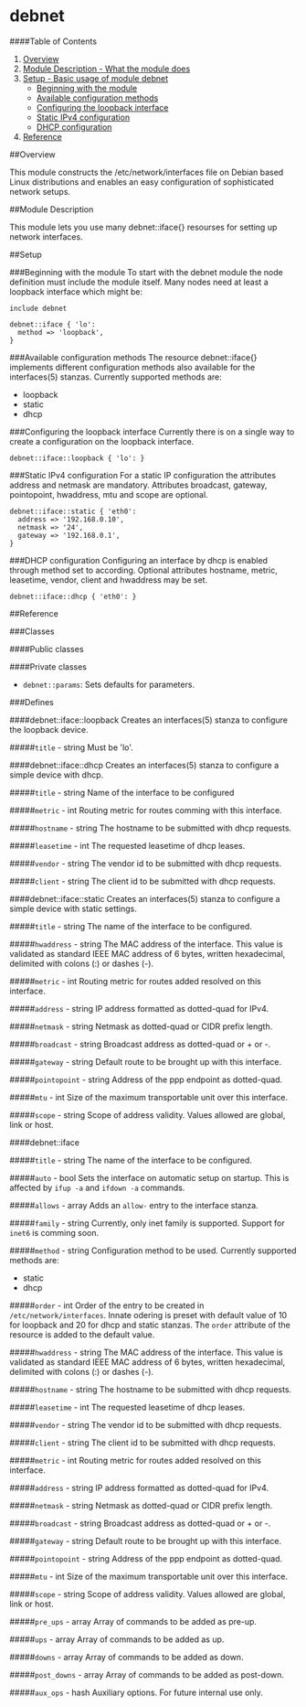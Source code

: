 # debnet #

####Table of Contents

1. [Overview](#overview)
2. [Module Description - What the module does](#module-description)
3. [Setup - Basic usage of module debnet](#setup)
    * [Beginning with the module](#beginning)
    * [Available configuration methods](#config-available)
    * [Configuring the loopback interface](#loopback-config)
    * [Static IPv4 configuration](#static-config)
    * [DHCP configuration](#dhcp-config)
4. [Reference](#reference)

##Overview

This module constructs the /etc/network/interfaces file on Debian based 
Linux distributions and enables an easy configuration of sophisticated
network setups.

##Module Description

This module lets you use many debnet::iface{} resourses for setting up
network interfaces.

##Setup

###Beginning with the module
To start with the debnet module the node definition must include the
module itself. Many nodes need at least a loopback interface which might
be:

```puppet
include debnet

debnet::iface { 'lo':
  method => 'loopback',
}
```

###Available configuration methods
The resource debnet::iface{} implements different configuration methods
also available for the interfaces(5) stanzas. Currently supported methods
are:
* loopback
* static
* dhcp

###Configuring the loopback interface
Currently there is on a single way to create a configuration on the
loopback interface.

```puppet
debnet::iface::loopback { 'lo': }
```

###Static IPv4 configuration
For a static IP configuration the attributes address and netmask are
mandatory. Attributes broadcast, gateway, pointopoint, hwaddress, mtu and
scope are optional.

```puppet
debnet::iface::static { 'eth0':
  address => '192.168.0.10',
  netmask => '24',
  gateway => '192.168.0.1',
}
```

###DHCP configuration
Configuring an interface by dhcp is enabled through method set to 
according. Optional attributes hostname, metric, leasetime, vendor, client
and hwaddress may be set.

```puppet
debnet::iface::dhcp { 'eth0': }
```
##Reference

###Classes

####Public classes

####Private classes
* `debnet::params`: Sets defaults for parameters.

###Defines

####debnet::iface::loopback
Creates an interfaces(5) stanza to configure the loopback device.

#####`title` - string
Must be 'lo'.

####debnet::iface::dhcp
Creates an interfaces(5) stanza to configure a simple device with dhcp.

#####`title` - string
Name of the interface to be configured

#####`metric` - int
Routing metric for routes comming with this interface.

#####`hostname` - string
The hostname to be submitted with dhcp requests.

#####`leasetime` - int
The requested leasetime of dhcp leases.

#####`vendor` - string
The vendor id to be submitted with dhcp requests.

#####`client` - string
The client id to be submitted with dhcp requests.

####debnet::iface::static
Creates an interfaces(5) stanza to configure a simple device with static
settings.

#####`title` - string
The name of the interface to be configured.

#####`hwaddress` - string
The MAC address of the interface. This value is validated as standard IEEE
MAC address of 6 bytes, written hexadecimal, delimited with colons (:) or
dashes (-).

#####`metric` - int
Routing metric for routes added resolved on this interface.

#####`address` - string
IP address formatted as dotted-quad for IPv4.

#####`netmask` - string
Netmask as dotted-quad or CIDR prefix length.

#####`broadcast` - string
Broadcast address as dotted-quad or + or -.

#####`gateway` - string
Default route to be brought up with this interface.

#####`pointopoint` - string
Address of the ppp endpoint as dotted-quad.

#####`mtu` - int
Size of the maximum transportable unit over this interface.

#####`scope` - string
Scope of address validity. Values allowed are global, link or host.

####debnet::iface

#####`title` - string
The name of the interface to be configured.

#####`auto` - bool
Sets the interface on automatic setup on startup. This is affected by 
`ifup -a` and `ifdown -a` commands.

#####`allows` - array
Adds an `allow-` entry to the interface stanza.

#####`family` - string
Currently, only inet family is supported. Support for `inet6` is comming
soon.

#####`method` - string
Configuration method to be used. Currently supported methods are:
* static
* dhcp

#####`order` - int
Order of the entry to be created in `/etc/network/interfaces`. Innate
odering is preset with default value of 10 for loopback and 20 for
dhcp and static stanzas. The `order` attribute of the resource is added to
the default value.

#####`hwaddress` - string
The MAC address of the interface. This value is validated as standard IEEE
MAC address of 6 bytes, written hexadecimal, delimited with colons (:) or
dashes (-).

#####`hostname` - string
The hostname to be submitted with dhcp requests.

#####`leasetime` - int
The requested leasetime of dhcp leases.

#####`vendor` - string
The vendor id to be submitted with dhcp requests.

#####`client` - string
The client id to be submitted with dhcp requests.

#####`metric` - int
Routing metric for routes added resolved on this interface.

#####`address` - string
IP address formatted as dotted-quad for IPv4.

#####`netmask` - string
Netmask as dotted-quad or CIDR prefix length.

#####`broadcast` - string
Broadcast address as dotted-quad or + or -.

#####`gateway` - string
Default route to be brought up with this interface.

#####`pointopoint` - string
Address of the ppp endpoint as dotted-quad.

#####`mtu` - int
Size of the maximum transportable unit over this interface.

#####`scope` - string
Scope of address validity. Values allowed are global, link or host.

#####`pre_ups` - array
Array of commands to be added as pre-up.

#####`ups` - array
Array of commands to be added as up.

#####`downs` - array
Array of commands to be added as down.

#####`post_downs` - array
Array of commands to be added as post-down.

#####`aux_ops` - hash
Auxiliary options. For future internal use only.
